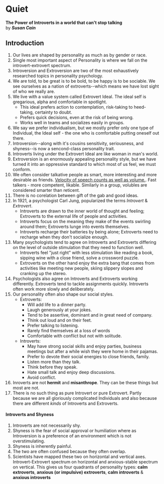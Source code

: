 
# Quiet
**The Power of Introverts in a world that can't stop talking**  
by **_Susan Cain_**


## Introduction

1. Our lives are shaped by personality as much as by gender or race.
2. Single most important aspect of Personality is where we fall on the introvert-extrovert spectrum.
3. Introversion and Extroversion are two of the most exhaustively researched topics in personality psychology.
4. We are told, to be great is to be bold, to be happy is to be sociable. We see ourselves as a nation of extroverts--which means we have lost sight of who we really are.
5. We live with a value system called Extrovert Ideal. The ideal self is gregarious, alpha and comfortable in spotlight.
	* This ideal prefers action to contemplation, risk-taking to heed-taking, certainty to doubt. 
	* Prefers quick decisions, even at the risk of being wrong.
	* Works well in teams and socializes easily in groups.
6. We say we prefer individualism, but we mostly prefer only one type of Individual, the Ideal self - the one who is comfortable putting oneself out there. 
7. Introversion--along with it's cousins sensitivity, seriousness, and shyness--is now a sencond-class personality trait.
8. Introverts living under the Extrovert Ideal are like woman in man's world.
9. Extroversion is an enormously appealing personality style, but we have turned it into an oppressive standard to which most of us feel, we must conform.
10. We often consider talkative people as smart, more interesting and more desirable as friends. <u>Velocity of speech counts as well as volume.</u>. Fast talkers - more competent, likable. Similarly in a group, volubles are considered smarter than reticent.
11. There is no corelation between gift of the gab and good ideas.
12. In 1921, a psychologist Carl Jung, popularized the terms _Introvert_ & _Extrovert_.
	* Introverts are drawn to the inner world of thought and feeling; Extroverts to the external life of people and activities. 
	* Introverts focus on the meaning they make of the events swirling around them; Extroverts lunge into events themselves.
	* Introverts recharge their batteries by being alone; Extroverts need to recharge when they don't socialize enough.
13. Many psychologists tend to agree on Introverts and Extroverts differing on the level of outside stimulation that they need to function well.
	* Introverts feel "just right" with less stimulation like reading a book, sipping wine with a close friend, solve a crossword puzzle. 
	* Extroverts on the other hand enjoy the extra bang that comes from activities like meeting new people, skiing slippery slopes and cranking up the stereo.
14. Psychologists also agree on Introverts and Extroverts working differently. Extroverts tend to tackle assignments quickly. Introverts often work more slowly and deliberately.
15. Our personality often also shape our social styles.
	* Extroverts:
		* Will add life to a dinner party.
		* Laugh generously at your jokes.
		* Tend to be assertive, dominant and in great need of company.
		* Think out loud and on their feet.
		* Prefer talking to listening.
		* Rarely find themselves at a loss of words
		* Comfortable with conflict but not with solitude.
	* Introverts:
		* May have strong social skills and enjoy parties, business meetings but after a while wish they were home in their pajamas.
		* Prefer to devote their social energies to close friends, family.
		* Listen more than they talk.
		* Think before they speak.
		* Hate small talk and enjoy deep discussions.
		* Avoid conflict.
16. Inroverts are not **hermit** and **misanthrope**. They can be these things but most are not.
17. There is no such thing as pure Introvert or pure Extrovert. Partly because we are all gloriously complicated Individuals and also because there are different _kinds_ of Introverts and Extroverts.

#### Introverts and Shyness

1. Introverts are not necessarily shy. 
2. Shyness is the fear of social approval or humiliation where as Introversion is a preference of an environment which is not overstimulating.
3. Shyness is inherently painful.
4. The two are often confused because they often overlap.
5. Scientists have mapped these two on horizontal and vertical axes. Introvert-Extrovert spectrum on horizontal and anxious-stable spectrum on vertical. This gives us four quadrants of personality types: **calm extroverts**, **anxious (or impulsive) extroverts**, **calm introverts** & **anxious introverts**

